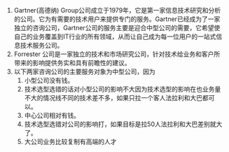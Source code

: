 1. Gartner(高德纳) Group公司成立于1979年，它是第一家信息技术研究和分析的公司。它为有需要的技术用户来提供专门的服务。Gartner已经成为了一家独立的咨询公司，Gartner公司的服务主要是迎合中型公司的需要，它希望使自己的业务覆盖到IT行业的所有领域，从而让自己成为每一位用户的一站式信息技术服务公司。       
2. Forrester 公司是一家独立的技术和市场研究公司，针对技术给业务和客户所带来的影响提供务实和具有前瞻性的建议。     
3. 以下两家咨询公司的主要服务对象为中型公司，因为
    1. 小型公司没有钱。    
    2. 技术选型选错的话对小型公司的影响不大因为技术选型的影响在也业务量不大的情况线不同的技术差不多，如果只拉一个客人法拉利和大巴都可以。    
    3. 中心公司相对有钱。       
    4. 技术选型选错对公司的影响打，如果目标是拉50人法拉利和大巴差别就大了。     
    5. 大公司业务比较复制有高端的人才

